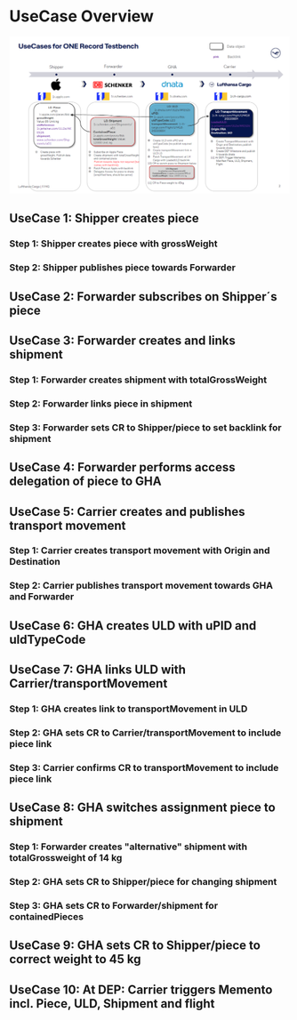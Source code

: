 # UseCase Overview

![UseCases](/EmbeddedIllustrations/UseCases.png)

## UseCase 1: Shipper creates piece
### Step 1: Shipper creates piece with grossWeight
### Step 2: Shipper publishes piece towards Forwarder
## UseCase 2: Forwarder subscribes on Shipper´s piece
## UseCase 3: Forwarder creates and links shipment 
### Step 1: Forwarder creates shipment with totalGrossWeight
### Step 2: Forwarder links piece in shipment
### Step 3: Forwarder sets CR to Shipper/piece to set backlink for shipment
## UseCase 4: Forwarder performs access delegation of piece to GHA
## UseCase 5: Carrier creates and publishes transport movement
### Step 1: Carrier creates transport movement with Origin and Destination
### Step 2: Carrier publishes transport movement towards GHA and Forwarder
## UseCase 6: GHA creates ULD with uPID and uldTypeCode
## UseCase 7: GHA links ULD with Carrier/transportMovement 
### Step 1: GHA creates link to transportMovement in ULD
### Step 2: GHA sets CR to Carrier/transportMovement to include piece link
### Step 3: Carrier confirms CR to transportMovement to include piece link
## UseCase 8: GHA switches assignment piece to shipment
### Step 1: Forwarder creates "alternative" shipment with totalGrossweight of 14 kg
### Step 2: GHA sets CR to Shipper/piece for changing shipment
### Step 3: GHA sets CR to Forwarder/shipment for containedPieces
## UseCase 9: GHA sets CR to Shipper/piece to correct weight to 45 kg
## UseCase 10: At DEP: Carrier triggers Memento incl. Piece, ULD, Shipment and flight
